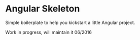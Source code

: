 # Angular Skeleton
Simple boilerplate to help you kickstart a little Angular project.

Work in progress, will maintain it 06/2016
